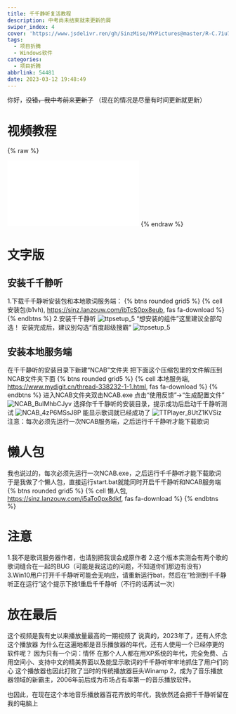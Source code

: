```yaml
---
title: 千千静听复活教程
description: 中考尚未结束就来更新的屑
swiper_index: 4
cover: 'https://www.jsdelivr.ren/gh/SinzMise/MYPictures@master/R-C.7iu7u13vibs0.webp'
tags:
  - 项目折腾
  - Windows软件
categories: 
  - 项目折腾
abbrlink: 54481
date: 2023-03-12 19:48:49
---
```

你好，~~没错，我中考前来更新了~~
（现在的情况是尽量有时间更新就更新）
# 视频教程

{% raw %}
<iframe src="//player.bilibili.com/player.html?aid=823370967&bvid=BV1qg4y1b7oz&cid=1050156384&page=1" scrolling="no" border="0" frameborder="no" framespacing="0" allowfullscreen="true"> </iframe>
{% endraw %}

# 文字版
## 安装千千静听
1.下载千千静听安装包和本地歌词服务端：
{% btns rounded grid5 %}
{% cell 安装包(b1vh), https://sinz.lanzouw.com/ibTcS0px8eub, fas fa-download %}
{% endbtns %}
2.安装千千静听
![ttpsetup_5](https://www.jsdelivr.ren/gh/SinzMise/MYPictures@master/ttpsetup_5.35094x29pvy0.webp)
“想安装的组件”这里建议全部勾选！
安装完成后，建议别勾选“百度超级搜霸”
![ttpsetup_5](https://www.jsdelivr.ren/gh/SinzMise/MYPictures@master/ttpsetup_5.3b6omfsp8lo0.webp)
## 安装本地服务端
在千千静听的安装目录下新建“NCAB”文件夹
把下面这个压缩包里的文件解压到NCAB文件夹下面
{% btns rounded grid5 %}
{% cell 本地服务端, https://www.mydigit.cn/thread-338232-1-1.html, fas fa-download %}
{% endbtns %}
进入NCAB文件夹双击NCAB.exe
点击“使用反馈”→“生成配置文件”
![NCAB_BulMhbCJyv](https://www.jsdelivr.ren/gh/SinzMise/MYPictures@master/NCAB_BulMhbCJyv.40k1arjki820.webp)
选择你千千静听的安装目录，提示成功后启动千千静听测试
![NCAB_4zP6MSsJ8P](https://www.jsdelivr.ren/gh/SinzMise/MYPictures@master/NCAB_4zP6MSsJ8P.1s2fqtv90n1c.webp)
能显示歌词就已经成功了
![TTPlayer_8UtZ1KVSiz](https://www.jsdelivr.ren/gh/SinzMise/MYPictures@master/TTPlayer_8UtZ1KVSiz.5ssuurvckks0.webp)
注意：每次必须先运行一次NCAB服务端，之后运行千千静听才能下载歌词
# 懒人包
我也说过的，每次必须先运行一次NCAB.exe，之后运行千千静听才能下载歌词
于是我做了个懒人包，直接运行start.bat就能同时开启千千静听和NCAB服务端
{% btns rounded grid5 %}
{% cell 懒人包, https://sinz.lanzouw.com/i5aTo0px8dkf, fas fa-download %}
{% endbtns %}
# 注意
1.我不是歌词服务器作者，也请别把我误会成原作者
2.这个版本实测会有两个歌的歌词缝合在一起的BUG（可能是我这边的问题，不知道你们那边有没有）
3.Win10用户打开千千静听可能会无响应，请重新运行bat，然后在“检测到千千静听正在运行”这个提示下按1重启千千静听（不行的话再试一次）
# 放在最后
这个视频是我有史以来播放量最高的一期视频了
说真的，2023年了，还有人怀念这个播放器
为什么在这遍地都是音乐播放器的年代，还有人使用一个已经停更的软件呢？
因为只有一个词：情怀
在那个人人都在用XP系统的年代，完全免费、占用空间小、支持中文的精美界面以及能显示歌词的千千静听牢牢地抓住了用户们的心
这个播放器也因此打败了当时的传统播放器巨头Winamp 2，成为了音乐播放器领域的新霸主，2006年前后成为市场占有率第一的音乐播放软件。

也因此，在现在这个本地音乐播放器百花齐放的年代，我依然还会把千千静听留在我的电脑上